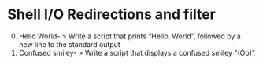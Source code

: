 # Shell I/O Redirections and filter
0. Hello World- > Write a script that prints “Hello, World”, followed by a new line to the standard output
1. Confused smiley- > Write a script that displays a confused smiley "(Ôo)'.
